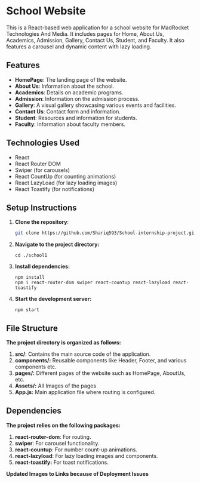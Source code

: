 # School Website

This is a React-based web application for a school website for MadRocket Technologies And Media. It includes pages for Home, About Us, Academics, Admission, Gallery, Contact Us, Student, and Faculty. It also features a carousel and dynamic content with lazy loading.

## Features

- **HomePage**: The landing page of the website.
- **About Us**: Information about the school.
- **Academics**: Details on academic programs.
- **Admission**: Information on the admission process.
- **Gallery**: A visual gallery showcasing various events and facilities.
- **Contact Us**: Contact form and information.
- **Student**: Resources and information for students.
- **Faculty**: Information about faculty members.

## Technologies Used

- React
- React Router DOM
- Swiper (for carousels)
- React CountUp (for counting animations)
- React LazyLoad (for lazy loading images)
- React Toastify (for notifications)

## Setup Instructions

1. **Clone the repository**:
   ```bash
   git clone https://github.com/Shariq593/School-internship-project.git

2. **Navigate to the project directory:**
    ```
    cd ./school1
    ```
3. **Install dependencies:**
    ``` 
    npm install
    npm i react-router-dom swiper react-countup react-lazyload react-toastify
    ```

4. **Start the development server:**
    ```
    npm start
    ```

 
## File Structure
**The project directory is organized as follows:**

1. **src/**: Contains the main source code of the application.
2. **components/:** Reusable components like Header, Footer, and various components etc.
3. **pages/:** Different pages of the website such as HomePage, AboutUs, etc.
4. **Assets/:** All Images of the pages 
5. **App.js:** Main application file where routing is configured.


## Dependencies
**The project relies on the following packages:**

1. **react-router-dom**: For routing.
2. **swiper**: For carousel functionality.
3. **react-countup**: For number count-up animations.
4. **react-lazyload**: For lazy loading images and components.
5. **react-toastify:** For toast notifications.




**Updated Images to Links because of Deployment Issues**
